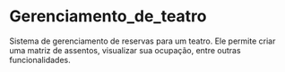 # Gerenciamento_de_teatro
Sistema de gerenciamento de reservas para um teatro. Ele permite criar uma matriz de assentos, visualizar sua ocupação, entre outras funcionalidades. 
